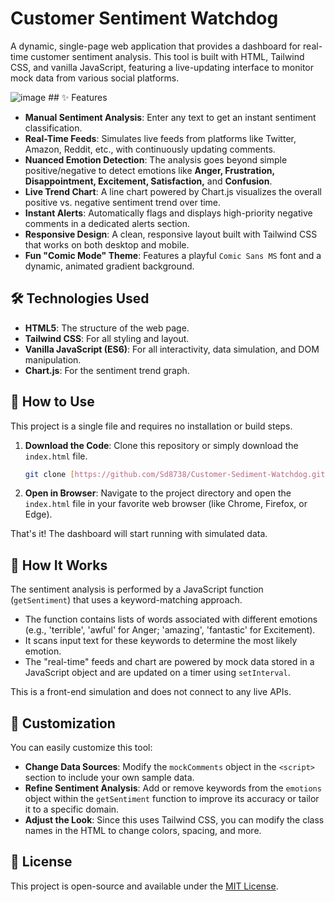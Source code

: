 # Customer Sentiment Watchdog

A dynamic, single-page web application that provides a dashboard for real-time customer sentiment analysis. This tool is built with HTML, Tailwind CSS, and vanilla JavaScript, featuring a live-updating interface to monitor mock data from various social platforms.

![image](https://i.postimg.cc/d3WZDPPw/Screenshot-12.png/Sd8738/Customer-Sediment-Watchdog/assets/screenshot.png) ## ✨ Features

-   **Manual Sentiment Analysis**: Enter any text to get an instant sentiment classification.
-   **Real-Time Feeds**: Simulates live feeds from platforms like Twitter, Amazon, Reddit, etc., with continuously updating comments.
-   **Nuanced Emotion Detection**: The analysis goes beyond simple positive/negative to detect emotions like **Anger, Frustration, Disappointment, Excitement, Satisfaction,** and **Confusion**.
-   **Live Trend Chart**: A line chart powered by Chart.js visualizes the overall positive vs. negative sentiment trend over time.
-   **Instant Alerts**: Automatically flags and displays high-priority negative comments in a dedicated alerts section.
-   **Responsive Design**: A clean, responsive layout built with Tailwind CSS that works on both desktop and mobile.
-   **Fun "Comic Mode" Theme**: Features a playful `Comic Sans MS` font and a dynamic, animated gradient background.

## 🛠️ Technologies Used

-   **HTML5**: The structure of the web page.
-   **Tailwind CSS**: For all styling and layout.
-   **Vanilla JavaScript (ES6)**: For all interactivity, data simulation, and DOM manipulation.
-   **Chart.js**: For the sentiment trend graph.

## 🚀 How to Use

This project is a single file and requires no installation or build steps.

1.  **Download the Code**: Clone this repository or simply download the `index.html` file.
    ```bash
    git clone [https://github.com/Sd8738/Customer-Sediment-Watchdog.git]
    ```
2.  **Open in Browser**: Navigate to the project directory and open the `index.html` file in your favorite web browser (like Chrome, Firefox, or Edge).

That's it! The dashboard will start running with simulated data.

## 🔧 How It Works

The sentiment analysis is performed by a JavaScript function (`getSentiment`) that uses a keyword-matching approach.

-   The function contains lists of words associated with different emotions (e.g., 'terrible', 'awful' for Anger; 'amazing', 'fantastic' for Excitement).
-   It scans input text for these keywords to determine the most likely emotion.
-   The "real-time" feeds and chart are powered by mock data stored in a JavaScript object and are updated on a timer using `setInterval`.

This is a front-end simulation and does not connect to any live APIs.

## 🎨 Customization

You can easily customize this tool:

-   **Change Data Sources**: Modify the `mockComments` object in the `<script>` section to include your own sample data.
-   **Refine Sentiment Analysis**: Add or remove keywords from the `emotions` object within the `getSentiment` function to improve its accuracy or tailor it to a specific domain.
-   **Adjust the Look**: Since this uses Tailwind CSS, you can modify the class names in the HTML to change colors, spacing, and more.

## 📄 License

This project is open-source and available under the [MIT License](LICENSE).
